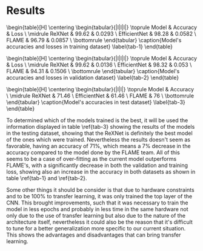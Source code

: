 # Results

\begin{table}[H]
\centering
\begin{tabular}{|l|l|l|}
\toprule
Model & Accuracy & Loss \\
\midrule
ReXNet & 99.62 & 0.0293 \\
EfficientNet & 98.28 & 0.0582 \\
FLAME & 96.79 & 0.0857 \\
\bottomrule
\end{tabular}
\caption{Model's accuracies and losses in training dataset}
\label{tab-1}
\end{table}

\begin{table}[H]
\centering
\begin{tabular}{|l|l|l|}
\toprule
Model & Accuracy & Loss \\
\midrule
ReXNet & 99.62 & 0.0136 \\
EfficientNet & 98.32 & 0.053 \\
FLAME & 94.31 & 0.1506 \\
\bottomrule
\end{tabular}
\caption{Model's accuracies and losses in validation dataset}
\label{tab-2}
\end{table}

\begin{table}[H]
\centering
\begin{tabular}{|l|l|}
\toprule
Model & Accuracy \\
\midrule
ReXNet & 71.46 \\
EfficientNet & 61.46 \\
FLAME & 76 \\
\bottomrule
\end{tabular}
\caption{Model's accuracies in test dataset}
\label{tab-3}
\end{table}

To determined which of the models trained is the best, it will be used the information displayed in table \ref{tab-3} showing the results of the models in the testing dataset, showing that the ReXNet is definitely the best model of the ones which were trained. Nevertheless the results doesn't seem as favorable, having an accuracy of 71%, which means a 7% decrease in the accuracy compared to the model done by the FLAME team. All of this seems to be a case of over-fitting as the current model outperforms FLAME's, with a significantly decrease in both the validation and training loss, showing also an increase in the accuracy in both datasets as shown in table \ref{tab-1} and \ref{tab-2}.

Some other things it should be consider is that due to hardware constraints and to be 100% to transfer learning, it was only trained the top layer of the CNN. This brought improvements, such that it was necessary to train the model in less epochs and probably in less time in the same hardware not only due to the use of transfer learning but also due to the nature of the architecture itself, nevertheless it could also be the reason that it's difficult to tune for a better generalization more specific to our current situation. This shows the advantages and disadvantages that can bring transfer learning.
